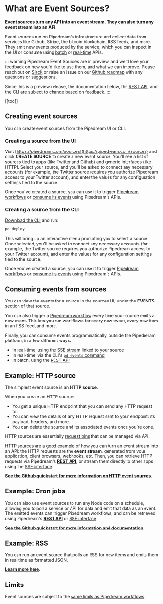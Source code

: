# What are Event Sources?

**Event sources turn any API into an event stream. They can also turn any event stream into an API**.

Event sources run on Pipedream's infrastructure and collect data from services like Github, Stripe, the bitcoin blockchain, RSS feeds, and more. They emit new events produced by the service, which you can inspect in the UI or consume using [batch](/api/rest/) or [real-time](/api/sse/) APIs.

::: warning
Pipedream Event Sources are in preview, and we'd love your feedback on how you'd like to use them, and what we can improve. Please reach out on [Slack](https://pipedream.com/community) or raise an issue on our [Github roadmap](https://github.com/PipedreamHQ/roadmap) with any questions or suggestions.

Since this is a preview release, the documentation below, the [REST API](/api/rest/), and the [CLI](/cli/reference/) are subject to change based on feedback.
:::

[[toc]]

## Creating event sources

You can create event sources from the Pipedream UI or CLI.

### Creating a source from the UI

Visit [https://pipedream.com/sources](https://pipedream.com/sources) and click **CREATE SOURCE** to create a new event source. You'll see a list of sources tied to apps (like Twitter and Github) and generic interfaces (like HTTP). Select your source, and you'll be asked to connect any necessary accounts (for example, the Twitter source requires you authorize Pipedream access to your Twitter account), and enter the values for any configuration settings tied to the source.

Once you've created a source, you can use it to trigger [Pipedream workflows](/workflows/) or [consume its events](#consuming-events-from-sources) using Pipedream's APIs.

### Creating a source from the CLI

[Download the CLI](/cli/install/) and run:

```bash
pd deploy
```

This will bring up an interactive menu prompting you to select a source. Once selected, you'll be asked to connect any necessary accounts (for example, the Twitter source requires you authorize Pipedream access to your Twitter account), and enter the values for any configuration settings tied to the source.

Once you've created a source, you can use it to trigger [Pipedream workflows](/workflows/) or [consume its events](#consuming-events-from-sources) using Pipedream's APIs.

## Consuming events from sources

You can view the events for a source in the sources UI, under the **EVENTS** section of that source.

You can also trigger a [Pipedream workflow](/workflows/) every time your source emits a new event. This lets you run workflows for every new tweet, every new item in an RSS feed, and more.

Finally, you can consume events programmatically, outside the Pipedreram platform, in a few different ways:

- In real-time, using the [SSE stream](/api/sse/) linked to your source
- In real-time, via the CLI's [`pd events` command](/api/sse/#subscribe-to-new-events-using-the-pipedream-cli)
- In batch, using the [REST API](#rest-api)

## Example: HTTP source

The simplest event source is an **HTTP source**.

When you create an HTTP source:

- You get a unique HTTP endpoint that you can send any HTTP request to.
- You can view the details of any HTTP request sent to your endpoint: its payload, headers, and more.
- You can delete the source and its associated events once you're done.

HTTP sources are essentially [request bins](https://requestbin.com) that can be managed via API.

HTTP sources are a good example of how you can turn an event stream into an API: the HTTP requests are the **event stream**, generated from your application, client browsers, webhooks, etc. Then, you can retrieve HTTP requests via Pipedream's [**REST API**](/api/rest/), or stream them directly to other apps using the [SSE interface](/api/sse/).

[**See the Github quickstart for more information on HTTP event sources**](https://github.com/PipedreamHQ/pipedream/tree/master/components/http#quickstart).

## Example: Cron jobs

You can also use event sources to run any Node code on a schedule, allowing you to poll a service or API for data and emit that data as an event. The emitted events can trigger Pipedream workflows, and can be retrieved using Pipedream's [**REST API**](/api/rest/) or [SSE interface](/api/sse/).

[**See the Github quickstart for more information and documentation**](https://github.com/PipedreamHQ/pipedream/tree/master/interfaces/timer).

## Example: RSS

You can run an event source that polls an RSS for new items and emits them in real time as formatted JSON.

[**Learn more here**](https://rss.pipedream.com/).

## Limits

Event sources are subject to the [same limits as Pipedream workflows](/limits).

<Footer />
